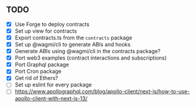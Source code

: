 ## TODO

- [x] Use Forge to deploy contracts
- [x] Set up view for contracts
- [x] Export contracts.ts from the `contracts` package
- [x] Set up @wagmi/cli to generate ABIs and hooks
- [x] Generate ABIs using @wagmi/cli in the contracts package?
- [x] Port web3 examples (contract interactions and subscriptions)
- [x] Port Graphql package
- [x] Port Cron package
- [x] Get rid of Ethers?
- [ ] Set up eslint for every package
- [ ] https://www.apollographql.com/blog/apollo-client/next-js/how-to-use-apollo-client-with-next-js-13/
